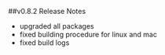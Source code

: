 ##v0.8.2 Release Notes
- upgraded all packages
- fixed building procedure for linux and mac
- fixed build logs
